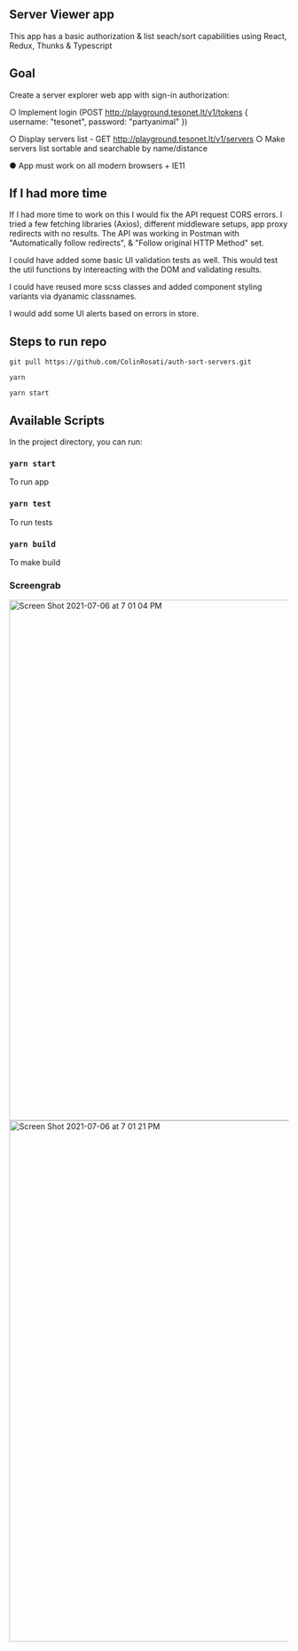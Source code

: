 ## Server Viewer app

This app has a basic authorization & list seach/sort capabilities using React, Redux, Thunks & Typescript

## Goal

Create a server explorer web app with sign-in authorization:

○ Implement login (POST http://playground.tesonet.lt/v1/tokens { username: "tesonet", password: "partyanimal" })

○ Display servers list - GET http://playground.tesonet.lt/v1/servers ○ Make servers list sortable and searchable by name/distance

● App must work on all modern browsers + IE11

## If I had more time

If I had more time to work on this I would fix the API request CORS errors. I tried a few fetching libraries (Axios), different middleware setups, app proxy redirects with no results. The API was working in Postman with "Automatically follow redirects", &
"Follow original HTTP Method" set.

I could have added some basic UI validation tests as well. This would test the util functions
by intereacting with the DOM and validating results.

I could have reused more scss classes and added component styling variants via dyanamic classnames.

I would add some UI alerts based on errors in store.

## Steps to run repo

`git pull https://github.com/ColinRosati/auth-sort-servers.git`

`yarn`

`yarn start`

## Available Scripts

In the project directory, you can run:

### `yarn start`

To run app

### `yarn test`

To run tests

### `yarn build`

To make build

### Screengrab
<img width="937" alt="Screen Shot 2021-07-06 at 7 01 04 PM" src="https://user-images.githubusercontent.com/16339467/124639571-9ca85f80-de8c-11eb-969e-57d641576c1f.png">
<img width="938" alt="Screen Shot 2021-07-06 at 7 01 21 PM" src="https://user-images.githubusercontent.com/16339467/124639574-9dd98c80-de8c-11eb-9eaf-eaf0d2d6c686.png">

